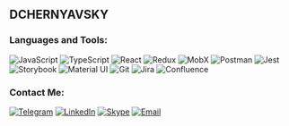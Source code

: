 ## DCHERNYAVSKY



### Languages and Tools:
![JavaScript](https://img.shields.io/badge/-JavaScript-090909?style=for-the-badge&logo=javascript&logoColor=F7DF1E)
![TypeScript](https://img.shields.io/badge/-TypeScript-090909?style=for-the-badge&logo=TypeScript&logoColor=3178C6)
![React](https://img.shields.io/badge/-React-090909?style=for-the-badge&logo=React&logoColor=61DAFB)
![Redux](https://img.shields.io/badge/-Redux-090909?style=for-the-badge&logo=Redux&logoColor=764ABC)
![MobX](https://img.shields.io/badge/-MobX-090909?style=for-the-badge&logo=MobX&logoColor=FF9955)
![Postman](https://img.shields.io/badge/-Postman-090909?style=for-the-badge&logo=Postman&logoColor=FF6C37)
![Jest](https://img.shields.io/badge/-Jest-090909?style=for-the-badge&logo=Jest&logoColor=C21325)
![Storybook](https://img.shields.io/badge/-Storybook-090909?style=for-the-badge&logo=Storybook&logoColor=FF4785)
![Material UI](https://img.shields.io/badge/-MaterialUI-090909?style=for-the-badge&logo=Material-UI&logoColor=0081CB)
![Git](https://img.shields.io/badge/-Git-090909?style=for-the-badge&logo=Git&logoColor=F05032)
![Jira](https://img.shields.io/badge/-Jira-090909?style=for-the-badge&logo=Jira&logoColor=0052CC)
![Confluence](https://img.shields.io/badge/-Confluence-090909?style=for-the-badge&logo=Confluence&logoColor=172B4D)


### Contact Me:
[![Telegram](https://img.shields.io/badge/-Telegram-090909?style=for-the-badge&logo=telegram&logoColor=26A5E4)](https://t.me/dchernyavsky)
[![LinkedIn](https://img.shields.io/badge/-LinkedIn-090909?style=for-the-badge&logo=linkedin&logoColor=0A66C2)](https://www.linkedin.com/in/dchernyavsky)
[![Skype](https://img.shields.io/badge/-Skype-090909?style=for-the-badge&logo=skype&logoColor=0A66C2)](https://join.skype.com/invite/nRbWado6rz7W)
[![Email](https://img.shields.io/badge/-Gmail-090909?style=for-the-badge&logo=Gmail&logoColor=EA4335)](mailto:dchernyavsky678@gmail.com)
